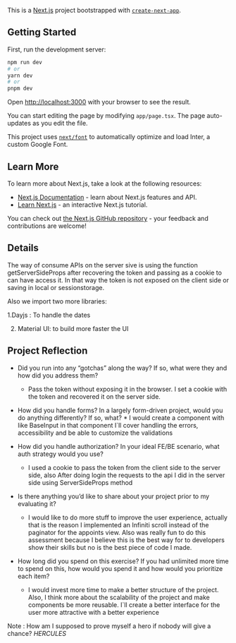 This is a [Next.js](https://nextjs.org/) project bootstrapped with [`create-next-app`](https://github.com/vercel/next.js/tree/canary/packages/create-next-app).

## Getting Started

First, run the development server:

```bash
npm run dev
# or
yarn dev
# or
pnpm dev
```

Open [http://localhost:3000](http://localhost:3000) with your browser to see the result.

You can start editing the page by modifying `app/page.tsx`. The page auto-updates as you edit the file.

This project uses [`next/font`](https://nextjs.org/docs/basic-features/font-optimization) to automatically optimize and load Inter, a custom Google Font.

## Learn More

To learn more about Next.js, take a look at the following resources:

- [Next.js Documentation](https://nextjs.org/docs) - learn about Next.js features and API.
- [Learn Next.js](https://nextjs.org/learn) - an interactive Next.js tutorial.

You can check out [the Next.js GitHub repository](https://github.com/vercel/next.js/) - your feedback and contributions are welcome!
## Details

The way of consume APIs on the server sive is using the function getServerSideProps after recovering the token and passing as a cookie to can have access it. In that way the token is not exposed on the client side or saving in local or sessionstorage.

Also we import two more libraries:

1.Dayjs :  To handle the dates

2. Material UI: to build more faster the UI

## Project Reflection

- Did you run into any “gotchas” along the way? If so, what were
they and how did you address them?

    *    Pass the token without exposing it in the browser. I set a cookie with the token and recovered it on the server side.

- How did you handle forms? In a largely form-driven project, would
you do anything differently? If so, what?
      * I would create a component with like BaseInput  in that  component I`ll cover                   handling the errors, accessibility  and be able to customize the validations

- How did you handle authorization? In your ideal FE/BE scenario,
what auth strategy would you use?

  * I used a cookie to pass  the token from the client side to the server side, also After doing login the requests to the api I did in the server side using ServerSideProps  method

- Is there anything you’d like to share about your project prior to
my evaluating it?
    * I would like to do more stuff to improve the user experience, actually that is the reason I implemented an Infiniti scroll instead of the paginator for the appoints view.
Also was really fun to do this assessment because I believe this is the best way for to developers show their skills but no is the best piece of code I made.

- How long did you spend on this exercise? If you had unlimited
more time to spend on this, how would you spend it and how would
you prioritize each item?
    * I would invest more time to make a better structure of the project.
Also, I think more about the scalability of the project and make components be more reusable.
I`ll create a better interface for the user more attractive with a better experience

Note : How am I supposed to prove myself a hero if nobody will give a chance? *HERCULES*

